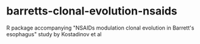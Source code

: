 barretts-clonal-evolution-nsaids
================================

R package accompanying "NSAIDs modulation clonal evolution in Barrett's esophagus" study by Kostadinov et al